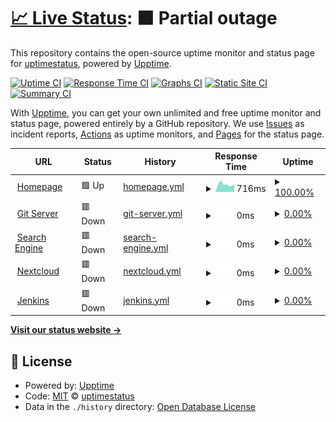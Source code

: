 # [📈 Live Status](https://uptimestatus.github.io/upptime): <!--live status--> **🟧 Partial outage**

This repository contains the open-source uptime monitor and status page for [uptimestatus](https://uptimestatus.github.io/upptime), powered by [Upptime](https://github.com/upptime/upptime).

[![Uptime CI](https://github.com/uptimestatus/upptime/workflows/Uptime%20CI/badge.svg)](https://github.com/uptimestatus/upptime/actions?query=workflow%3A%22Uptime+CI%22)
[![Response Time CI](https://github.com/uptimestatus/upptime/workflows/Response%20Time%20CI/badge.svg)](https://github.com/uptimestatus/upptime/actions?query=workflow%3A%22Response+Time+CI%22)
[![Graphs CI](https://github.com/uptimestatus/upptime/workflows/Graphs%20CI/badge.svg)](https://github.com/uptimestatus/upptime/actions?query=workflow%3A%22Graphs+CI%22)
[![Static Site CI](https://github.com/uptimestatus/upptime/workflows/Static%20Site%20CI/badge.svg)](https://github.com/uptimestatus/upptime/actions?query=workflow%3A%22Static+Site+CI%22)
[![Summary CI](https://github.com/uptimestatus/upptime/workflows/Summary%20CI/badge.svg)](https://github.com/uptimestatus/upptime/actions?query=workflow%3A%22Summary+CI%22)

With [Upptime](https://upptime.js.org), you can get your own unlimited and free uptime monitor and status page, powered entirely by a GitHub repository. We use [Issues](https://github.com/uptimestatus/upptime/issues) as incident reports, [Actions](https://github.com/uptimestatus/upptime/actions) as uptime monitors, and [Pages](https://uptimestatus.github.io/upptime) for the status page.

<!--start: status pages-->
<!-- This summary is generated by Upptime (https://github.com/upptime/upptime) -->
<!-- Do not edit this manually, your changes will be overwritten -->
<!-- prettier-ignore -->
| URL | Status | History | Response Time | Uptime |
| --- | ------ | ------- | ------------- | ------ |
| <img alt="" src="https://icons.duckduckgo.com/ip3/pavela.net.ico" height="13"> [Homepage](https://pavela.net) | 🟩 Up | [homepage.yml](https://github.com/uptimestatus/upptime/commits/HEAD/history/homepage.yml) | <details><summary><img alt="Response time graph" src="./graphs/homepage/response-time-week.png" height="20"> 716ms</summary><br><a href="https://status.pavela.net/history/homepage"><img alt="Response time 820" src="https://img.shields.io/endpoint?url=https%3A%2F%2Fraw.githubusercontent.com%2Fuptimestatus%2Fupptime%2FHEAD%2Fapi%2Fhomepage%2Fresponse-time.json"></a><br><a href="https://status.pavela.net/history/homepage"><img alt="24-hour response time 762" src="https://img.shields.io/endpoint?url=https%3A%2F%2Fraw.githubusercontent.com%2Fuptimestatus%2Fupptime%2FHEAD%2Fapi%2Fhomepage%2Fresponse-time-day.json"></a><br><a href="https://status.pavela.net/history/homepage"><img alt="7-day response time 716" src="https://img.shields.io/endpoint?url=https%3A%2F%2Fraw.githubusercontent.com%2Fuptimestatus%2Fupptime%2FHEAD%2Fapi%2Fhomepage%2Fresponse-time-week.json"></a><br><a href="https://status.pavela.net/history/homepage"><img alt="30-day response time 699" src="https://img.shields.io/endpoint?url=https%3A%2F%2Fraw.githubusercontent.com%2Fuptimestatus%2Fupptime%2FHEAD%2Fapi%2Fhomepage%2Fresponse-time-month.json"></a><br><a href="https://status.pavela.net/history/homepage"><img alt="1-year response time 848" src="https://img.shields.io/endpoint?url=https%3A%2F%2Fraw.githubusercontent.com%2Fuptimestatus%2Fupptime%2FHEAD%2Fapi%2Fhomepage%2Fresponse-time-year.json"></a></details> | <details><summary><a href="https://status.pavela.net/history/homepage">100.00%</a></summary><a href="https://status.pavela.net/history/homepage"><img alt="All-time uptime 89.21%" src="https://img.shields.io/endpoint?url=https%3A%2F%2Fraw.githubusercontent.com%2Fuptimestatus%2Fupptime%2FHEAD%2Fapi%2Fhomepage%2Fuptime.json"></a><br><a href="https://status.pavela.net/history/homepage"><img alt="24-hour uptime 100.00%" src="https://img.shields.io/endpoint?url=https%3A%2F%2Fraw.githubusercontent.com%2Fuptimestatus%2Fupptime%2FHEAD%2Fapi%2Fhomepage%2Fuptime-day.json"></a><br><a href="https://status.pavela.net/history/homepage"><img alt="7-day uptime 100.00%" src="https://img.shields.io/endpoint?url=https%3A%2F%2Fraw.githubusercontent.com%2Fuptimestatus%2Fupptime%2FHEAD%2Fapi%2Fhomepage%2Fuptime-week.json"></a><br><a href="https://status.pavela.net/history/homepage"><img alt="30-day uptime 99.94%" src="https://img.shields.io/endpoint?url=https%3A%2F%2Fraw.githubusercontent.com%2Fuptimestatus%2Fupptime%2FHEAD%2Fapi%2Fhomepage%2Fuptime-month.json"></a><br><a href="https://status.pavela.net/history/homepage"><img alt="1-year uptime 83.14%" src="https://img.shields.io/endpoint?url=https%3A%2F%2Fraw.githubusercontent.com%2Fuptimestatus%2Fupptime%2FHEAD%2Fapi%2Fhomepage%2Fuptime-year.json"></a></details>
| <img alt="" src="https://icons.duckduckgo.com/ip3/git.pavela.net.ico" height="13"> [Git Server](https://git.pavela.net) | 🟥 Down | [git-server.yml](https://github.com/uptimestatus/upptime/commits/HEAD/history/git-server.yml) | <details><summary><img alt="Response time graph" src="./graphs/git-server/response-time-week.png" height="20"> 0ms</summary><br><a href="https://status.pavela.net/history/git-server"><img alt="Response time 873" src="https://img.shields.io/endpoint?url=https%3A%2F%2Fraw.githubusercontent.com%2Fuptimestatus%2Fupptime%2FHEAD%2Fapi%2Fgit-server%2Fresponse-time.json"></a><br><a href="https://status.pavela.net/history/git-server"><img alt="24-hour response time 0" src="https://img.shields.io/endpoint?url=https%3A%2F%2Fraw.githubusercontent.com%2Fuptimestatus%2Fupptime%2FHEAD%2Fapi%2Fgit-server%2Fresponse-time-day.json"></a><br><a href="https://status.pavela.net/history/git-server"><img alt="7-day response time 0" src="https://img.shields.io/endpoint?url=https%3A%2F%2Fraw.githubusercontent.com%2Fuptimestatus%2Fupptime%2FHEAD%2Fapi%2Fgit-server%2Fresponse-time-week.json"></a><br><a href="https://status.pavela.net/history/git-server"><img alt="30-day response time 0" src="https://img.shields.io/endpoint?url=https%3A%2F%2Fraw.githubusercontent.com%2Fuptimestatus%2Fupptime%2FHEAD%2Fapi%2Fgit-server%2Fresponse-time-month.json"></a><br><a href="https://status.pavela.net/history/git-server"><img alt="1-year response time 977" src="https://img.shields.io/endpoint?url=https%3A%2F%2Fraw.githubusercontent.com%2Fuptimestatus%2Fupptime%2FHEAD%2Fapi%2Fgit-server%2Fresponse-time-year.json"></a></details> | <details><summary><a href="https://status.pavela.net/history/git-server">0.00%</a></summary><a href="https://status.pavela.net/history/git-server"><img alt="All-time uptime 13.11%" src="https://img.shields.io/endpoint?url=https%3A%2F%2Fraw.githubusercontent.com%2Fuptimestatus%2Fupptime%2FHEAD%2Fapi%2Fgit-server%2Fuptime.json"></a><br><a href="https://status.pavela.net/history/git-server"><img alt="24-hour uptime 0.00%" src="https://img.shields.io/endpoint?url=https%3A%2F%2Fraw.githubusercontent.com%2Fuptimestatus%2Fupptime%2FHEAD%2Fapi%2Fgit-server%2Fuptime-day.json"></a><br><a href="https://status.pavela.net/history/git-server"><img alt="7-day uptime 0.00%" src="https://img.shields.io/endpoint?url=https%3A%2F%2Fraw.githubusercontent.com%2Fuptimestatus%2Fupptime%2FHEAD%2Fapi%2Fgit-server%2Fuptime-week.json"></a><br><a href="https://status.pavela.net/history/git-server"><img alt="30-day uptime 0.00%" src="https://img.shields.io/endpoint?url=https%3A%2F%2Fraw.githubusercontent.com%2Fuptimestatus%2Fupptime%2FHEAD%2Fapi%2Fgit-server%2Fuptime-month.json"></a><br><a href="https://status.pavela.net/history/git-server"><img alt="1-year uptime 0.00%" src="https://img.shields.io/endpoint?url=https%3A%2F%2Fraw.githubusercontent.com%2Fuptimestatus%2Fupptime%2FHEAD%2Fapi%2Fgit-server%2Fuptime-year.json"></a></details>
| <img alt="" src="https://icons.duckduckgo.com/ip3/search.pavela.net.ico" height="13"> [Search Engine](https://search.pavela.net) | 🟥 Down | [search-engine.yml](https://github.com/uptimestatus/upptime/commits/HEAD/history/search-engine.yml) | <details><summary><img alt="Response time graph" src="./graphs/search-engine/response-time-week.png" height="20"> 0ms</summary><br><a href="https://status.pavela.net/history/search-engine"><img alt="Response time 828" src="https://img.shields.io/endpoint?url=https%3A%2F%2Fraw.githubusercontent.com%2Fuptimestatus%2Fupptime%2FHEAD%2Fapi%2Fsearch-engine%2Fresponse-time.json"></a><br><a href="https://status.pavela.net/history/search-engine"><img alt="24-hour response time 0" src="https://img.shields.io/endpoint?url=https%3A%2F%2Fraw.githubusercontent.com%2Fuptimestatus%2Fupptime%2FHEAD%2Fapi%2Fsearch-engine%2Fresponse-time-day.json"></a><br><a href="https://status.pavela.net/history/search-engine"><img alt="7-day response time 0" src="https://img.shields.io/endpoint?url=https%3A%2F%2Fraw.githubusercontent.com%2Fuptimestatus%2Fupptime%2FHEAD%2Fapi%2Fsearch-engine%2Fresponse-time-week.json"></a><br><a href="https://status.pavela.net/history/search-engine"><img alt="30-day response time 0" src="https://img.shields.io/endpoint?url=https%3A%2F%2Fraw.githubusercontent.com%2Fuptimestatus%2Fupptime%2FHEAD%2Fapi%2Fsearch-engine%2Fresponse-time-month.json"></a><br><a href="https://status.pavela.net/history/search-engine"><img alt="1-year response time 895" src="https://img.shields.io/endpoint?url=https%3A%2F%2Fraw.githubusercontent.com%2Fuptimestatus%2Fupptime%2FHEAD%2Fapi%2Fsearch-engine%2Fresponse-time-year.json"></a></details> | <details><summary><a href="https://status.pavela.net/history/search-engine">0.00%</a></summary><a href="https://status.pavela.net/history/search-engine"><img alt="All-time uptime 32.09%" src="https://img.shields.io/endpoint?url=https%3A%2F%2Fraw.githubusercontent.com%2Fuptimestatus%2Fupptime%2FHEAD%2Fapi%2Fsearch-engine%2Fuptime.json"></a><br><a href="https://status.pavela.net/history/search-engine"><img alt="24-hour uptime 0.00%" src="https://img.shields.io/endpoint?url=https%3A%2F%2Fraw.githubusercontent.com%2Fuptimestatus%2Fupptime%2FHEAD%2Fapi%2Fsearch-engine%2Fuptime-day.json"></a><br><a href="https://status.pavela.net/history/search-engine"><img alt="7-day uptime 0.00%" src="https://img.shields.io/endpoint?url=https%3A%2F%2Fraw.githubusercontent.com%2Fuptimestatus%2Fupptime%2FHEAD%2Fapi%2Fsearch-engine%2Fuptime-week.json"></a><br><a href="https://status.pavela.net/history/search-engine"><img alt="30-day uptime 0.00%" src="https://img.shields.io/endpoint?url=https%3A%2F%2Fraw.githubusercontent.com%2Fuptimestatus%2Fupptime%2FHEAD%2Fapi%2Fsearch-engine%2Fuptime-month.json"></a><br><a href="https://status.pavela.net/history/search-engine"><img alt="1-year uptime 0.00%" src="https://img.shields.io/endpoint?url=https%3A%2F%2Fraw.githubusercontent.com%2Fuptimestatus%2Fupptime%2FHEAD%2Fapi%2Fsearch-engine%2Fuptime-year.json"></a></details>
| <img alt="" src="https://icons.duckduckgo.com/ip3/cloud.pavela.net.ico" height="13"> [Nextcloud](https://cloud.pavela.net) | 🟥 Down | [nextcloud.yml](https://github.com/uptimestatus/upptime/commits/HEAD/history/nextcloud.yml) | <details><summary><img alt="Response time graph" src="./graphs/nextcloud/response-time-week.png" height="20"> 0ms</summary><br><a href="https://status.pavela.net/history/nextcloud"><img alt="Response time 858" src="https://img.shields.io/endpoint?url=https%3A%2F%2Fraw.githubusercontent.com%2Fuptimestatus%2Fupptime%2FHEAD%2Fapi%2Fnextcloud%2Fresponse-time.json"></a><br><a href="https://status.pavela.net/history/nextcloud"><img alt="24-hour response time 0" src="https://img.shields.io/endpoint?url=https%3A%2F%2Fraw.githubusercontent.com%2Fuptimestatus%2Fupptime%2FHEAD%2Fapi%2Fnextcloud%2Fresponse-time-day.json"></a><br><a href="https://status.pavela.net/history/nextcloud"><img alt="7-day response time 0" src="https://img.shields.io/endpoint?url=https%3A%2F%2Fraw.githubusercontent.com%2Fuptimestatus%2Fupptime%2FHEAD%2Fapi%2Fnextcloud%2Fresponse-time-week.json"></a><br><a href="https://status.pavela.net/history/nextcloud"><img alt="30-day response time 0" src="https://img.shields.io/endpoint?url=https%3A%2F%2Fraw.githubusercontent.com%2Fuptimestatus%2Fupptime%2FHEAD%2Fapi%2Fnextcloud%2Fresponse-time-month.json"></a><br><a href="https://status.pavela.net/history/nextcloud"><img alt="1-year response time 954" src="https://img.shields.io/endpoint?url=https%3A%2F%2Fraw.githubusercontent.com%2Fuptimestatus%2Fupptime%2FHEAD%2Fapi%2Fnextcloud%2Fresponse-time-year.json"></a></details> | <details><summary><a href="https://status.pavela.net/history/nextcloud">0.00%</a></summary><a href="https://status.pavela.net/history/nextcloud"><img alt="All-time uptime 19.58%" src="https://img.shields.io/endpoint?url=https%3A%2F%2Fraw.githubusercontent.com%2Fuptimestatus%2Fupptime%2FHEAD%2Fapi%2Fnextcloud%2Fuptime.json"></a><br><a href="https://status.pavela.net/history/nextcloud"><img alt="24-hour uptime 0.00%" src="https://img.shields.io/endpoint?url=https%3A%2F%2Fraw.githubusercontent.com%2Fuptimestatus%2Fupptime%2FHEAD%2Fapi%2Fnextcloud%2Fuptime-day.json"></a><br><a href="https://status.pavela.net/history/nextcloud"><img alt="7-day uptime 0.00%" src="https://img.shields.io/endpoint?url=https%3A%2F%2Fraw.githubusercontent.com%2Fuptimestatus%2Fupptime%2FHEAD%2Fapi%2Fnextcloud%2Fuptime-week.json"></a><br><a href="https://status.pavela.net/history/nextcloud"><img alt="30-day uptime 0.00%" src="https://img.shields.io/endpoint?url=https%3A%2F%2Fraw.githubusercontent.com%2Fuptimestatus%2Fupptime%2FHEAD%2Fapi%2Fnextcloud%2Fuptime-month.json"></a><br><a href="https://status.pavela.net/history/nextcloud"><img alt="1-year uptime 0.00%" src="https://img.shields.io/endpoint?url=https%3A%2F%2Fraw.githubusercontent.com%2Fuptimestatus%2Fupptime%2FHEAD%2Fapi%2Fnextcloud%2Fuptime-year.json"></a></details>
| <img alt="" src="https://icons.duckduckgo.com/ip3/jenkins.pavela.net.ico" height="13"> [Jenkins](https://jenkins.pavela.net) | 🟥 Down | [jenkins.yml](https://github.com/uptimestatus/upptime/commits/HEAD/history/jenkins.yml) | <details><summary><img alt="Response time graph" src="./graphs/jenkins/response-time-week.png" height="20"> 0ms</summary><br><a href="https://status.pavela.net/history/jenkins"><img alt="Response time 10977" src="https://img.shields.io/endpoint?url=https%3A%2F%2Fraw.githubusercontent.com%2Fuptimestatus%2Fupptime%2FHEAD%2Fapi%2Fjenkins%2Fresponse-time.json"></a><br><a href="https://status.pavela.net/history/jenkins"><img alt="24-hour response time 0" src="https://img.shields.io/endpoint?url=https%3A%2F%2Fraw.githubusercontent.com%2Fuptimestatus%2Fupptime%2FHEAD%2Fapi%2Fjenkins%2Fresponse-time-day.json"></a><br><a href="https://status.pavela.net/history/jenkins"><img alt="7-day response time 0" src="https://img.shields.io/endpoint?url=https%3A%2F%2Fraw.githubusercontent.com%2Fuptimestatus%2Fupptime%2FHEAD%2Fapi%2Fjenkins%2Fresponse-time-week.json"></a><br><a href="https://status.pavela.net/history/jenkins"><img alt="30-day response time 0" src="https://img.shields.io/endpoint?url=https%3A%2F%2Fraw.githubusercontent.com%2Fuptimestatus%2Fupptime%2FHEAD%2Fapi%2Fjenkins%2Fresponse-time-month.json"></a><br><a href="https://status.pavela.net/history/jenkins"><img alt="1-year response time 11066" src="https://img.shields.io/endpoint?url=https%3A%2F%2Fraw.githubusercontent.com%2Fuptimestatus%2Fupptime%2FHEAD%2Fapi%2Fjenkins%2Fresponse-time-year.json"></a></details> | <details><summary><a href="https://status.pavela.net/history/jenkins">0.00%</a></summary><a href="https://status.pavela.net/history/jenkins"><img alt="All-time uptime 24.30%" src="https://img.shields.io/endpoint?url=https%3A%2F%2Fraw.githubusercontent.com%2Fuptimestatus%2Fupptime%2FHEAD%2Fapi%2Fjenkins%2Fuptime.json"></a><br><a href="https://status.pavela.net/history/jenkins"><img alt="24-hour uptime 0.00%" src="https://img.shields.io/endpoint?url=https%3A%2F%2Fraw.githubusercontent.com%2Fuptimestatus%2Fupptime%2FHEAD%2Fapi%2Fjenkins%2Fuptime-day.json"></a><br><a href="https://status.pavela.net/history/jenkins"><img alt="7-day uptime 0.00%" src="https://img.shields.io/endpoint?url=https%3A%2F%2Fraw.githubusercontent.com%2Fuptimestatus%2Fupptime%2FHEAD%2Fapi%2Fjenkins%2Fuptime-week.json"></a><br><a href="https://status.pavela.net/history/jenkins"><img alt="30-day uptime 0.00%" src="https://img.shields.io/endpoint?url=https%3A%2F%2Fraw.githubusercontent.com%2Fuptimestatus%2Fupptime%2FHEAD%2Fapi%2Fjenkins%2Fuptime-month.json"></a><br><a href="https://status.pavela.net/history/jenkins"><img alt="1-year uptime 0.00%" src="https://img.shields.io/endpoint?url=https%3A%2F%2Fraw.githubusercontent.com%2Fuptimestatus%2Fupptime%2FHEAD%2Fapi%2Fjenkins%2Fuptime-year.json"></a></details>

<!--end: status pages-->

[**Visit our status website →**](https://uptimestatus.github.io/upptime)

## 📄 License

- Powered by: [Upptime](https://github.com/upptime/upptime)
- Code: [MIT](./LICENSE) © [uptimestatus](https://uptimestatus.github.io/upptime)
- Data in the `./history` directory: [Open Database License](https://opendatacommons.org/licenses/odbl/1-0/)
